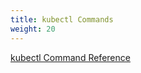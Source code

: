 ```yaml
---
title: kubectl Commands
weight: 20
---
```


[kubectl Command Reference](/docs/reference/kubectl/generated/kubectl/)
